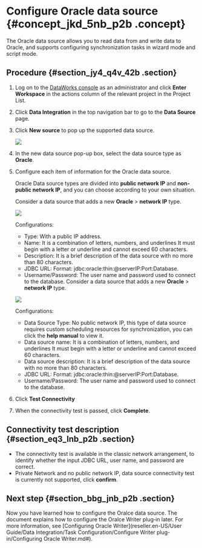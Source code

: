 # Configure Oracle data source {#concept_jkd_5nb_p2b .concept}

The Oracle data source allows you to read data from and write data to Oracle, and supports configuring synchronization tasks in wizard mode and script mode.

## Procedure {#section_jy4_q4v_42b .section}

1.  Log on to the [DataWorks console](https://partners-intl.aliyun.com) as an administrator and click **Enter Workspace** in the actions column of the relevant project in the Project List.
2.  Click **Data Integration** in the top navigation bar to go to the **Data Source** page.
3.  Click **New source** to pop up the supported data source.

    ![](http://static-aliyun-doc.oss-cn-hangzhou.aliyuncs.com/assets/img/16208/15389852547556_en-US.png)

4.  In the new data source pop-up box, select the data source type as **Oracle**.
5.  Configure each item of information for the Oracle data source.

    Oracle Data source types are divided into **public network IP** and **non-public network IP**, and you can choose according to your own situation.

    Consider a data source that adds a new **Oracle** \> **network IP** type.

    ![](http://static-aliyun-doc.oss-cn-hangzhou.aliyuncs.com/assets/img/16208/15389852547557_en-US.png)

    Configurations:

    -   Type: With a public IP address.
    -   Name: It is a combination of letters, numbers, and underlines It must begin with a letter or underline and cannot exceed 60 characters.
    -   Description: It is a brief description of the data source with no more than 80 characters.
    -   JDBC URL: Format: jdbc:oracle:thin:@serverIP:Port:Database.
    -   Username/Password: The user name and password used to connect to the database.
    Consider a data source that adds a new **Oracle** \> **network IP** type.

    ![](http://static-aliyun-doc.oss-cn-hangzhou.aliyuncs.com/assets/img/16208/15389852557558_en-US.png)

    Configurations:

    -   Data Source Type: No public network IP, this type of data source requires custom scheduling resources for synchronization, you can click the **help manual** to view it.
    -   Data source name: It is a combination of letters, numbers, and underlines It must begin with a letter or underline and cannot exceed 60 characters.
    -   Data source description: It is a brief description of the data source with no more than 80 characters.
    -   JDBC URL: Format: jdbc:oracle:thin:@serverIP:Port:Database.
    -   Username/Password: The user name and password used to connect to the database.
6.  Click **Test Connectivity**
7.  When the connectivity test is passed, click **Complete**.

## Connectivity test description {#section_eq3_lnb_p2b .section}

-   The connectivity test is available in the classic network arrangement, to identify whether the input JDBC URL, user name, and password are correct.
-   Private Network and no public network IP, data source connectivity test is currently not supported, click **confirm**.

## Next step {#section_bbg_jnb_p2b .section}

Now you have learned how to configure the Oralce data source. The document explains how to configure the Oralce Writer plug‑in later. For more information, see [Configuring Oracle Writer](reseller.en-US/User Guide/Data Integration/Task Configuration/Configure Writer plug-in/Configuring Oracle Writer.md#).

